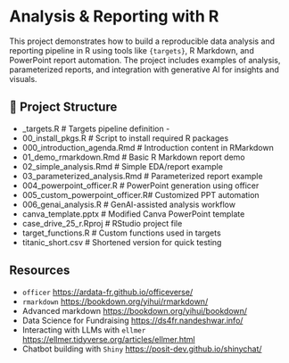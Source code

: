 # Analysis & Reporting with R

This project demonstrates how to build a reproducible data analysis and reporting pipeline in R using tools like `{targets}`, R Markdown, and PowerPoint report automation. The project includes examples of analysis, parameterized reports, and integration with generative AI for insights and visuals.

## 📁 Project Structure

- _targets.R # Targets pipeline definition -
- 00_install_pkgs.R # Script to install required R packages 
- 000_introduction_agenda.Rmd # Introduction content in RMarkdown
- 01_demo_rmarkdown.Rmd # Basic R Markdown report demo 
- 02_simple_analysis.Rmd # Simple EDA/report example 
- 03_parameterized_analysis.Rmd # Parameterized report example 
- 004_powerpoint_officer.R # PowerPoint generation using officer 
- 005_custom_powerpoint_officer.R# Customized PPT automation 
- 006_genai_analysis.R # GenAI-assisted analysis workflow 
- canva_template.pptx # Modified Canva PowerPoint template 
- case_drive_25_r.Rproj # RStudio project file 
- target_functions.R # Custom functions used in targets 
- titanic_short.csv # Shortened version for quick testing

## Resources
- `officer` https://ardata-fr.github.io/officeverse/
- `rmarkdown` https://bookdown.org/yihui/rmarkdown/
- Advanced markdown https://bookdown.org/yihui/bookdown/
- Data Science for Fundraising https://ds4fr.nandeshwar.info/
- Interacting with LLMs with `ellmer` https://ellmer.tidyverse.org/articles/ellmer.html
- Chatbot building with `Shiny` https://posit-dev.github.io/shinychat/
